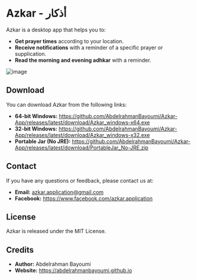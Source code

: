 # Azkar - أذكار

Azkar is a desktop app that helps you to:

* **Get prayer times** according to your location.
* **Receive notifications** with a reminder of a specific prayer or supplication.
* **Read the morning and evening adhkar** with a reminder.

![image](https://github.com/AbdelrahmanBayoumi/azkar-site/assets/48678280/9ce9310e-f90a-492b-9a3f-8f313c484cbe)


## Download

You can download Azkar from the following links:

* **64-bit Windows:** https://github.com/AbdelrahmanBayoumi/Azkar-App/releases/latest/download/Azkar_windows-x64.exe
* **32-bit Windows:** https://github.com/AbdelrahmanBayoumi/Azkar-App/releases/latest/download/Azkar_windows-x32.exe
* **Portable Jar (No JRE):** https://github.com/AbdelrahmanBayoumi/Azkar-App/releases/latest/download/PortableJar_No-JRE.zip

## Contact

If you have any questions or feedback, please contact us at:

* **Email:** azkar.application@gmail.com
* **Facebook:** https://www.facebook.com/azkar.application

## License

Azkar is released under the MIT License.

## Credits

* **Author:** Abdelrahman Bayoumi
* **Website:** https://abdelrahmanbayoumi.github.io
